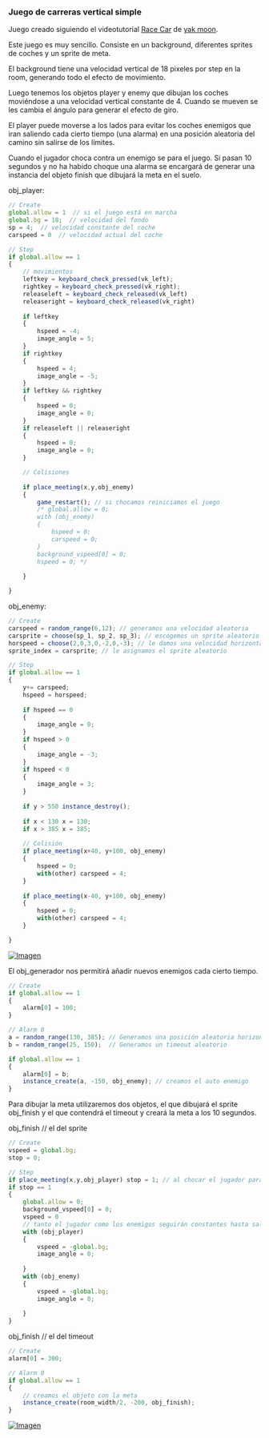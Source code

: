 ### Juego de carreras vertical simple

Juego creado siguiendo el videotutorial [Race Car](https://www.youtube.com/playlist?list=PLKLQDZRSzF23cvfI9BCexZxItLtk7hJ8x) de [yak moon](https://www.youtube.com/channel/UCtcZ5U_LIsYigzW7Eid0A7A).

Este juego es muy sencillo. Consiste en un background, diferentes sprites de coches y un sprite de meta.

El background tiene una velocidad vertical de 18 pixeles por step en la room, generando todo el efecto de movimiento.

Luego tenemos los objetos player y enemy que dibujan los coches moviéndose a una velocidad vertical constante de 4. Cuando se mueven se les cambia el ángulo para generar el efecto de giro.

El player puede moverse a los lados para evitar los coches enemigos que iran saliendo cada cierto tiempo (una alarma) en una posición aleatoria del camino sin salirse de los límites.

Cuando el jugador choca contra un enemigo se para el juego. Si pasan 10 segundos y no ha habido choque una alarma se encargará de generar una instancia del objeto finish que dibujará la meta en el suelo.

obj_player:

```javascript
// Create
global.allow = 1  // si el juego está en marcha
global.bg = 18;  // velocidad del fondo
sp = 4;  // velocidad constante del coche
carspeed = 0  // velocidad actual del coche
```

```javascript
// Step
if global.allow == 1
{
    // movimientos
    leftkey = keyboard_check_pressed(vk_left);
    rightkey = keyboard_check_pressed(vk_right);
    releaseleft = keyboard_check_released(vk_left)  
    releaseright = keyboard_check_released(vk_right)    
    
    if leftkey
    {
        hspeed = -4;
        image_angle = 5;
    }
    if rightkey
    {
        hspeed = 4;
        image_angle = -5;
    }
    if leftkey && rightkey
    {
        hspeed = 0;
        image_angle = 0;
    }
    if releaseleft || releaseright
    {
        hspeed = 0;
        image_angle = 0;
    }

    // Colisiones
    
    if place_meeting(x,y,obj_enemy)
    {
        game_restart(); // si chocamos reiniciamos el juego
        /* global.allow = 0;
        with (obj_enemy)
        {
            hspeed = 0;
            carspeed = 0;
        }
        background_vspeed[0] = 0;
        hspeed = 0; */
        
    }

}
```

obj_enemy:

```javascript
// Create
carspeed = random_range(6,12); // generamos una velocidad aleatoria
carsprite = choose(sp_1, sp_2, sp_3); // escogemos un sprite aleatorio de coche
horspeed = choose(2,0,3,0,-2,0,-3); // le damos una velocidad horizontal aleatoria
sprite_index = carsprite; // le asignamos el sprite aleatorio
```

```javascript
// Step
if global.allow == 1
{ 
    y+= carspeed;
    hspeed = horspeed;
    
    if hspeed == 0
    {
        image_angle = 0;
    }
    if hspeed > 0
    {
        image_angle = -3;
    }
    if hspeed < 0
    {
        image_angle = 3;
    }
    
    if y > 550 instance_destroy();
    
    if x < 130 x = 130;
    if x > 385 x = 385;
    
    // Colisión
    if place_meeting(x+40, y+100, obj_enemy)
    {
        hspeed = 0;
        with(other) carspeed = 4;
    }
    
    if place_meeting(x-40, y+100, obj_enemy)
    {
        hspeed = 0;
        with(other) carspeed = 4;
    }

}
```

[![Imagen](https://github.com/hcosta/referencia-gml/raw/master/aprendizaje/plataformas/14_carreras_de_coches.gmx/captura1.JPG)](https://github.com/hcosta/referencia-gml/raw/master/aprendizaje/plataformas/14_carreras_de_coches.gmx/captura1.JPG)

El obj_generador nos permitirá añadir nuevos enemigos cada cierto tiempo.

```javascript
// Create
if global.allow == 1
{
    alarm[0] = 100;
}
```

```javascript
// Alarm 0
a = random_range(130, 385); // Generamos una posición aleatoria horizontal
b = random_range(25, 150);  // Generamos un timeout aleatorio

if global.allow == 1
{
    alarm[0] = b;
    instance_create(a, -150, obj_enemy); // creamos el auto enemigo
}
```

Para dibujar la meta utilizaremos dos objetos, el que dibujará el sprite obj_finish y el que contendrá el timeout y creará la meta a los 10 segundos.

obj_finish // el del sprite

```javascript
// Create
vspeed = global.bg;
stop = 0;
```

```javascript
// Step
if place_meeting(x,y,obj_player) stop = 1; // al chocar el jugador paramos el juego
if stop == 1
{
    global.allow = 0;    
    background_vspeed[0] = 0;
    vspeed = 0
    // tanto el jugador como los enemigos seguirán constantes hasta salirse de la room
    with (obj_player)
    {
        vspeed = -global.bg;
        image_angle = 0;
        
    }
    with (obj_enemy)
    {
        vspeed = -global.bg;
        image_angle = 0;
        
    }
}
```

obj_finish // el del timeout

```javascript
// Create
alarm[0] = 300;
```

```javascript
// Alarm 0
if global.allow == 1
{
    // creamos el objeto con la meta
    instance_create(room_width/2, -200, obj_finish);
}
```

[![Imagen](https://github.com/hcosta/referencia-gml/raw/master/aprendizaje/plataformas/14_carreras_de_coches.gmx/captura2.JPG)](https://github.com/hcosta/referencia-gml/raw/master/aprendizaje/plataformas/14_carreras_de_coches.gmx/captura2.JPG)